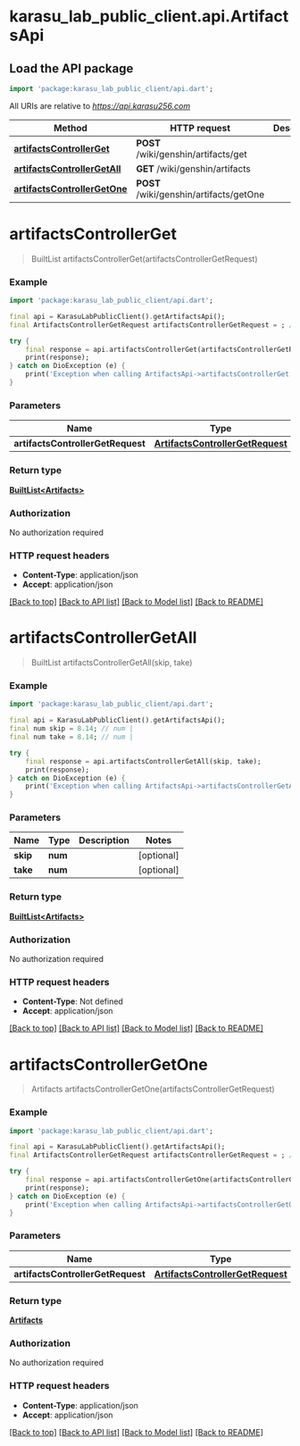 # karasu_lab_public_client.api.ArtifactsApi

## Load the API package
```dart
import 'package:karasu_lab_public_client/api.dart';
```

All URIs are relative to *https://api.karasu256.com*

Method | HTTP request | Description
------------- | ------------- | -------------
[**artifactsControllerGet**](ArtifactsApi.md#artifactscontrollerget) | **POST** /wiki/genshin/artifacts/get | 
[**artifactsControllerGetAll**](ArtifactsApi.md#artifactscontrollergetall) | **GET** /wiki/genshin/artifacts | 
[**artifactsControllerGetOne**](ArtifactsApi.md#artifactscontrollergetone) | **POST** /wiki/genshin/artifacts/getOne | 


# **artifactsControllerGet**
> BuiltList<Artifacts> artifactsControllerGet(artifactsControllerGetRequest)



### Example
```dart
import 'package:karasu_lab_public_client/api.dart';

final api = KarasuLabPublicClient().getArtifactsApi();
final ArtifactsControllerGetRequest artifactsControllerGetRequest = ; // ArtifactsControllerGetRequest | 

try {
    final response = api.artifactsControllerGet(artifactsControllerGetRequest);
    print(response);
} catch on DioException (e) {
    print('Exception when calling ArtifactsApi->artifactsControllerGet: $e\n');
}
```

### Parameters

Name | Type | Description  | Notes
------------- | ------------- | ------------- | -------------
 **artifactsControllerGetRequest** | [**ArtifactsControllerGetRequest**](ArtifactsControllerGetRequest.md)|  | 

### Return type

[**BuiltList&lt;Artifacts&gt;**](Artifacts.md)

### Authorization

No authorization required

### HTTP request headers

 - **Content-Type**: application/json
 - **Accept**: application/json

[[Back to top]](#) [[Back to API list]](../README.md#documentation-for-api-endpoints) [[Back to Model list]](../README.md#documentation-for-models) [[Back to README]](../README.md)

# **artifactsControllerGetAll**
> BuiltList<Artifacts> artifactsControllerGetAll(skip, take)



### Example
```dart
import 'package:karasu_lab_public_client/api.dart';

final api = KarasuLabPublicClient().getArtifactsApi();
final num skip = 8.14; // num | 
final num take = 8.14; // num | 

try {
    final response = api.artifactsControllerGetAll(skip, take);
    print(response);
} catch on DioException (e) {
    print('Exception when calling ArtifactsApi->artifactsControllerGetAll: $e\n');
}
```

### Parameters

Name | Type | Description  | Notes
------------- | ------------- | ------------- | -------------
 **skip** | **num**|  | [optional] 
 **take** | **num**|  | [optional] 

### Return type

[**BuiltList&lt;Artifacts&gt;**](Artifacts.md)

### Authorization

No authorization required

### HTTP request headers

 - **Content-Type**: Not defined
 - **Accept**: application/json

[[Back to top]](#) [[Back to API list]](../README.md#documentation-for-api-endpoints) [[Back to Model list]](../README.md#documentation-for-models) [[Back to README]](../README.md)

# **artifactsControllerGetOne**
> Artifacts artifactsControllerGetOne(artifactsControllerGetRequest)



### Example
```dart
import 'package:karasu_lab_public_client/api.dart';

final api = KarasuLabPublicClient().getArtifactsApi();
final ArtifactsControllerGetRequest artifactsControllerGetRequest = ; // ArtifactsControllerGetRequest | 

try {
    final response = api.artifactsControllerGetOne(artifactsControllerGetRequest);
    print(response);
} catch on DioException (e) {
    print('Exception when calling ArtifactsApi->artifactsControllerGetOne: $e\n');
}
```

### Parameters

Name | Type | Description  | Notes
------------- | ------------- | ------------- | -------------
 **artifactsControllerGetRequest** | [**ArtifactsControllerGetRequest**](ArtifactsControllerGetRequest.md)|  | 

### Return type

[**Artifacts**](Artifacts.md)

### Authorization

No authorization required

### HTTP request headers

 - **Content-Type**: application/json
 - **Accept**: application/json

[[Back to top]](#) [[Back to API list]](../README.md#documentation-for-api-endpoints) [[Back to Model list]](../README.md#documentation-for-models) [[Back to README]](../README.md)

